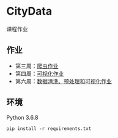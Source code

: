 # CityData
课程作业

## 作业
+ 第三周：[爬虫作业](https://github.com/ssxy00/CityData/tree/master/dianping_crawl)
+ 第四周：[可视化作业](https://github.com/ssxy00/CityData/tree/master/visualization)
+ 第六周：[数据清洗、预处理和可视化作业](https://github.com/ssxy00/CityData/tree/master/preprocessing_and_visualization)

## 环境
Python 3.6.8

```
pip install -r requirements.txt
```